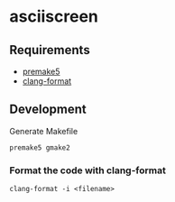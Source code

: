 # asciiscreen

## Requirements

- [premake5](https://github.com/premake/premake-core)
- [clang-format](https://releases.llvm.org/download.html)

## Development

Generate Makefile

```
premake5 gmake2
```

### Format the code with clang-format

```
clang-format -i <filename>
```
